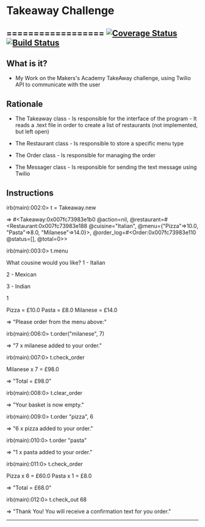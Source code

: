 # Takeaway Challenge 
==================
[![Coverage Status](https://coveralls.io/repos/github/MarcoCode/takeaway-challenge/badge.svg?branch=master)](https://coveralls.io/github/MarcoCode/takeaway-challenge?branch=master) [![Build Status](https://travis-ci.org/MarcoCode/takeaway-challenge.svg?branch=master)](https://travis-ci.org/MarcoCode/takeaway-challenge)
------------------

What is it?
-----------

* My Work on the Makers's Academy TakeAway challenge, using Twilio API to communicate with the user

Rationale
---------

* The Takeaway class
           - Is responsible for the interface of the program 
		   - It reads a .text file in order to create a list of restaurants (not implemented, but left open)
* The Restaurant class
           - Is responsible to store a specific menu type 

* The Order class 
           - Is responsible for managing the order

* The Messager class
           - Is responsible for sending the text message using Twilio

Instructions
------------

irb(main):002:0> t = Takeaway.new

=> \#\<Takeaway:0x007fc73983e1b0 @action=nil, @restaurant=\#\<Restaurant:0x007fc73983e188 @cuisine="Italian", @menu={"Pizza"=>10.0, "Pasta"=>8.0, "Milanese"=>14.0}>, @order_log=\#\<Order:0x007fc73983e110 @status=[], @total=0>\>

irb(main):003:0> t.menu

What cousine would you like?
1 - Italian

2 - Mexican

3 - Indian


1

Pizza = £10.0
Pasta = £8.0
Milanese = £14.0

=> "Please order from the menu above:"

irb(main):006:0> t.order("milanese", 7)

=> "7 x milanese added to your order."

irb(main):007:0> t.check_order

Milanese x 7 = £98.0

=> "Total = £98.0"

irb(main):008:0> t.clear_order

=> "Your basket is now empty."

irb(main):009:0> t.order "pizza", 6

=> "6 x pizza added to your order."

irb(main):010:0> t.order "pasta"

=> "1 x pasta added to your order."

irb(main):011:0> t.check_order

Pizza x 6 = £60.0
Pasta x 1 = £8.0

=> "Total = £68.0"

irb(main):012:0> t.check_out 68

=> "Thank You! You will receive a confirmation text for you order."









-------








